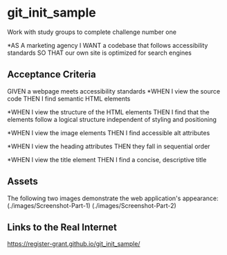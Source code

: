 # git_init_sample

Work with study groups to complete challenge number one

*AS A marketing agency
I WANT a codebase that follows accessibility standards
SO THAT our own site is optimized for search engines

## Acceptance Criteria

GIVEN a webpage meets accessibility standards
*WHEN I view the source code
THEN I find semantic HTML elements

*WHEN I view the structure of the HTML elements
THEN I find that the elements follow a logical structure independent of styling and positioning

*WHEN I view the image elements
THEN I find accessible alt attributes

*WHEN I view the heading attributes
THEN they fall in sequential order

*WHEN I view the title element
THEN I find a concise, descriptive title

## Assets

The following two images demonstrate the web application's appearance:
(./images/Screenshot-Part-1)
(./images/Screenshot-Part-2)

## Links to the Real Internet
https://register-grant.github.io/git_init_sample/
